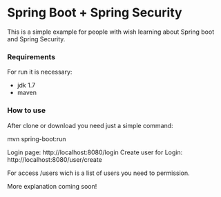 # Spring Boot + Spring Security

This is a simple example for people with wish learning about Spring boot and Spring Security.

### Requirements
For run it is necessary: 

- jdk 1.7
- maven


### How to use
After clone or download you need just a simple command:

mvn spring-boot:run

Login page: http://localhost:8080/login
Create user for Login: http://localhost:8080/user/create

For access /users wich is a list of users you need to permission. 

More explanation coming soon!